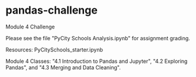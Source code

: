 # pandas-challenge
Module 4 Challenge

Please see the file "PyCity Schools Analysis.ipynb" for assignment grading.

Resources:
PyCitySchools_starter.ipynb

Module 4 Classes: "4.1 Introduction to Pandas and Jupyter", "4.2 Exploring Pandas", and "4.3 Merging and Data Cleaning".

